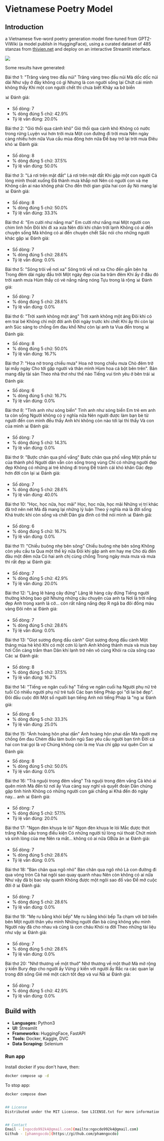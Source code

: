 # Vietnamese Poetry Model

## Introduction
a Vietnamese five-word poetry generation model fine-tuned from GPT2-ViWiki (a model publish in HuggingFace), using a curated dataset of 485 stanzas from [thivien.net](https://www.thivien.net/) and deploy on an interactive Streamlit interface.

![](./images/interface.png)

Some results have generated: 

Bài thơ 1: "Trăng vàng treo đầu núi"
Trăng vàng treo đầu núi
Mà dốc dốc núi dài
Như vậy ở đây không có gì
Nhưng là con người sống lại
Chứt cái mình không thấy
Khi một con người chết thì chưa biết
Khây xa bờ biển

📊 Đánh giá:
   - Số dòng: 7
   - % dòng đúng 5 chữ: 42.9%
   - Tỷ lệ vần đúng: 20.0%

Bài thơ 2: "Gió thổi qua cành khô"
Gió thổi qua cành khô
Không có nước trong rừng
Luyện vui hơn trời mưa
Một con đường đi trời mưa
Nên ngày càng nhiều hơn nữa
Vua cầu mùa đông hơn nữa
Để bay trở lại trời mưa
Điêu khó
📊 Đánh giá:
   - Số dòng: 8
   - % dòng đúng 5 chữ: 37.5%
   - Tỷ lệ vần đúng: 50.0%

Bài thơ 3: "Lá rơi trên mặt đất"
Lá rơi trên mặt đất
Khi gặp một con người
Cả lòng mình thoát xuống
Đã thành mưa khắp nơi
Nên có người con và mẹ
Không cần ai nào không phải
Cho đến thời gian giữa hai con ấy
Nó mang lại
📊 Đánh giá:
   - Số dòng: 8
   - % dòng đúng 5 chữ: 50.0%
   - Tỷ lệ vần đúng: 33.3%

Bài thơ 4: "Em cười như nắng mai"
Em cười như nắng mai
Một người con chim linh hồn
Đôi khi đi xa xưa
Nên đôi khi chân trời lạnh
Không có ai đến chuyện sống
Mà không có ai đến chuyện chết
Sắc nói cho những người khác gặp
📊 Đánh giá:
   - Số dòng: 7
   - % dòng đúng 5 chữ: 28.6%
   - Tỷ lệ vần đúng: 0.0%

Bài thơ 5: "Sông trôi về nơi xa"
Sông trôi về nơi xa
Cho đến gần bên hạ
Trong đêm dài ngày đầu trời
Một ngày đẹp của ba trăm đêm
Khi ấy ở đâu đó trời xanh mưa
Hùm thấy có vẻ nắng nắng nóng
Tựu trong lá rộng
📊 Đánh giá:
   - Số dòng: 7
   - % dòng đúng 5 chữ: 28.6%
   - Tỷ lệ vần đúng: 0.0%

Bài thơ 6: "Trời xanh không một áng"
Trời xanh không một áng
Đôi khi có em trai bé
Không chỉ một đời anh
Đời ngày trước khi chết
Khi ấy thì còn lại anh
Súc sáng to chồng ốm đau khổ
Như còn lại anh ta
Vua đến trong
📊 Đánh giá:
   - Số dòng: 8
   - % dòng đúng 5 chữ: 50.0%
   - Tỷ lệ vần đúng: 16.7%

Bài thơ 7: "Hoa nở trong chiều mưa"
Hoa nở trong chiều mưa
Chò đêm trở lại mấy ngày
Cho tới gặp người và thân mình
Hùm hoa cá bột bên trên". Bản mang đầy tài sản
Theo nhà thơ như thế nào
Tiếng vui tình yêu ở bên trái
📊 Đánh giá:
   - Số dòng: 6
   - % dòng đúng 5 chữ: 16.7%
   - Tỷ lệ vần đúng: 0.0%

Bài thơ 8: "Tình anh như sóng biển"
Tình anh như sóng biển
Em trẻ em anh ta còn sống
Người không có ý nghĩa nữa
Nên người được làm bạn bè
từ người đến con mình đều thấy
Anh khi không còn nào tới lại thì thấy
Và con của mình
📊 Đánh giá:
   - Số dòng: 7
   - % dòng đúng 5 chữ: 14.3%
   - Tỷ lệ vần đúng: 0.0%

Bài thơ 9: "Bước chân qua phố vắng"
Bước chân qua phố vắng
Một phần tư của thành phố
Người dân vẫn còn sống trong vùng
Chỉ có những người đẹp đẹp
Không có những ai trẻ không đi trong
Để tránh cái khó khăn
Gác đẹp hơn đời còn lại
📊 Đánh giá:
   - Số dòng: 7
   - % dòng đúng 5 chữ: 28.6%
   - Tỷ lệ vần đúng: 40.0%

Bài thơ 10: "Học, học nữa, học mãi"
Học, học nữa, học mãi
Những vị trí khác đã trở nên nét
Mà đã mang lại những lý luận
Theo ý nghĩa mà là đời sống
Khá trước khi còn sống và chết
Dân gia đình có thể nói mình
📊 Đánh giá:
   - Số dòng: 6
   - % dòng đúng 5 chữ: 16.7%
   - Tỷ lệ vần đúng: 0.0%

Bài thơ 11: "Chiều buông nhẹ bên sông"
Chiều buông nhẹ bên sông
Không còn yêu cầu ta
Qua một thế kỷ nữa
Đôi khi gặp anh em hay mẹ
Cho dù đến đâu một đêm nữa
Có hai anh chị cùng chồng
Trong ngày mưa mưa và mưa thì rất đẹp
📊 Đánh giá:
   - Số dòng: 7
   - % dòng đúng 5 chữ: 42.9%
   - Tỷ lệ vần đúng: 20.0%

Bài thơ 12: "Lặng lẽ hàng cây đứng"
Lặng lẽ hàng cây đứng
Tiếng người thường không bao giờ
Nhưng những câu chuyện của anh ta
Nơi là trời nắng đẹp
Anh trong xanh lá cờ… còn rất nắng nắng đẹp
R ngã ba đôi đồng màu vàng
Đôi nên
📊 Đánh giá:
   - Số dòng: 7
   - % dòng đúng 5 chữ: 28.6%
   - Tỷ lệ vần đúng: 0.0%

Bài thơ 13: "Giọt sương đọng đầu cành"
Giọt sương đọng đầu cành
Một tháng mùa hè khô
Khi có một cơn lũ lạnh
Anh không thành mưa và mưa bay hơi
Cồn càng trầm than
Dân khí lạnh trở nên vô cùng
Khói ra cửa sông cao
Các
📊 Đánh giá:
   - Số dòng: 8
   - % dòng đúng 5 chữ: 37.5%
   - Tỷ lệ vần đúng: 16.7%

Bài thơ 14: "Tiếng ve ngân cuối hạ"
Tiếng ve ngân cuối hạ
Người phụ nữ trẻ tuổi
Có nhiều người phụ nữ trẻ tuổi
Các bạn tiếng Pháp gọi "dì lai bé đẹp".
Đôi đầu cuộc đời
Một số người bạn tiếng Anh nói tiếng Pháp là "ng
📊 Đánh giá:
   - Số dòng: 6
   - % dòng đúng 5 chữ: 33.3%
   - Tỷ lệ vần đúng: 25.0%

Bài thơ 15: "Ánh hoàng hôn phai dần"
Ánh hoàng hôn phai dần
Mà người mẹ chồng ốm đau
Chém đầu làm buồn ngủ
Sao yêu cầu người bạn tình
Đời cả hai con trai gọi là vợ
Chúng không còn là mẹ
Vua chỉ gặp vui quên
Con
📊 Đánh giá:
   - Số dòng: 8
   - % dòng đúng 5 chữ: 50.0%
   - Tỷ lệ vần đúng: 0.0%

Bài thơ 16: "Trà nguội trong đêm vắng"
Trà nguội trong đêm vắng
Cả khó ai quên mình
Mà đến từ nơi ấy
Vua càng suy nghĩ và quyết đoán
Dân chúng gặp tình hình
Không có những người con gái chẳng ai
Khá đến đó ngày nay... anh
📊 Đánh giá:
   - Số dòng: 7
   - % dòng đúng 5 chữ: 57.1%
   - Tỷ lệ vần đúng: 20.0%

Bài thơ 17: "Ngọn đèn khuya le lói"
Ngọn đèn khuya le lói
Mắc được thót trắng
Khắp sâu trong điều kiện
Có những người từ lòng núi thoát
Chứt mình và sinh lòng của mẹ
Nên ra mắt... không có ai nữa
GBữa ăn
📊 Đánh giá:
   - Số dòng: 7
   - % dòng đúng 5 chữ: 28.6%
   - Tỷ lệ vần đúng: 0.0%

Bài thơ 18: "Bàn chân qua ngõ nhỏ"
Bàn chân qua ngõ nhỏ
Là con đường đi qua vòng tròn
Cả hai ngôi sao quay quanh nhau
Nên còn không có ai nữa
Như vậy đã bị bao vây quanh
Không được một ngôi sao đổ vào
Để mở cuộc đời ở
📊 Đánh giá:
   - Số dòng: 7
   - % dòng đúng 5 chữ: 28.6%
   - Tỷ lệ vần đúng: 0.0%

Bài thơ 19: "Mẹ ru bằng khói bếp"
Mẹ ru bằng khói bếp
Ta chạm với bờ biển bên
Một người thân yêu mình
Những người đàn bà cũng không yêu mình
Người này đã cho nhau và cũng là con cháu
Khói ra đời
Theo những tài liệu như vậy
📊 Đánh giá:
   - Số dòng: 7
   - % dòng đúng 5 chữ: 28.6%
   - Tỷ lệ vần đúng: 0.0%

Bài thơ 20: "Nhớ thương về một thuở"
Nhớ thương về một thuở
Mà mở rộng ý kiến
Bury đẹp cho người ấy
Vừng ý kiến với người ấy
Rắc ra các quan lại trong đời sống
Giê mê một cách tốt đẹp và vui
Nã
📊 Đánh giá:
   - Số dòng: 7
   - % dòng đúng 5 chữ: 42.9%
   - Tỷ lệ vần đúng: 0.0%


## Build with
- **Languages:** Python3
- **UI:** Streamlit
- **Frameworks:** HuggingFace, FastAPI
- **Tools:** Docker, Kaggle, DVC
- **Data Scraping:** Selenium


### Run app
Install docker if you don't have, then:
```bash
docker compose up -d

```
To stop app:
```bash
docker compose down


## License
Distributed under the MIT License. See LICENSE.txt for more information.


## Contact
Email - [ngocdo992k4@gmail.com](mailto:ngocdo992k4@gmail.com)  
Github - [phamngocdo](https://github.com/phamngocdo) 